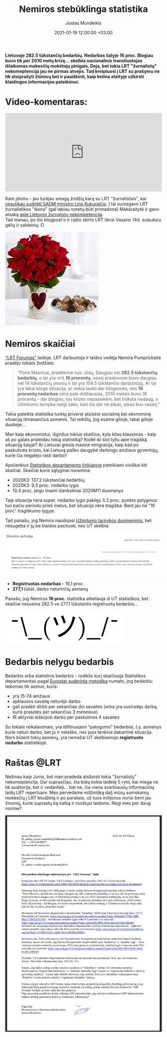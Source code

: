﻿---
title: "Nemiros stebūklinga statistika"
date: 2021-01-19 12:00:00 +03:00
author: Justas Mundeikis
layout: post
comments: true
citation: true
image:  /assets/2021/01/19/ban800.jpeg
thumbnail: /assets/2021/01/19/thumb.ban.jpeg
categories:
  - Videokomentaras
tags:
  - Statistika
  - LRT

---

**Lietuvoje 282.5 tūkstančių bedarbių. Nedarbas šalyje 16 proc. Blogiau buvo tik per 2010 metų krizę... skelbia nacionalinis transliuotojas išlaikomas mokesčių mokėtojų pinigais. Deja, bet tokia LRT "žurnalistų" nekomeptencija jau ne pirmas atvejis. Tad kreipiuosi į LRT su prašymu ne tik atsiprašyti žiūrovų bet ir paaiškinti, kaip ketina ateityje užkirsti klaidingos informacijos pateikimui.**<!--more-->

# Video-komentaras:

<div style="position: relative; overflow: hidden; padding-top: 50%;"><iframe style="position: absolute; top: 0;left: 0; width: 100%; height: 100%;border: 0;" src="https://www.youtube.com/embed/EApZttCQgKM"  frameborder='0' scrolling='no' allowfullscreen></iframe></div>


Kam įdomu - jau turėjau smagų žodžių karą su LRT "žurnalistais", kai [nesutikau sudirbti SADM ministro Lino Kukuraičio](https://lithuanian-economy.net/2019/01/30/kodel-nesutikau-sudirbt-l-kukuraicio-per-lrt-laida-dienos-tema/). Į tai sureagavo LRT žurnalistikos "ikona" (gal labiau  noretų-būti primadona) Makaraitytė ir gavo atsaką [apie Lietuvos žurnalistų nekompetenciją](https://lithuanian-economy.net/2019/02/02/atsakymas-indrei-makaraitytei/).  
Tad manau, po šio blogpost'o ir rašto skirto LRT tikrai Vasario 14d. sulauksiu gėlių ir saldainių :D

![](/assets/2021/01/19/valentin.jpeg)


# Nemiros skaičiai

["LRT Forumas"](https://www.lrt.lt/mediateka/irasas/2000138134/lrt-forumas-mauricas-kol-yra-pinigu-tol-yra-ir-karantinas) laidoje, LRT darbuotoja ir laidos vedėja Nemira Pumprickaitė pradėjo tokiais žodžiais:

>"Pone Mauricai, pradėkime nuo Jūsų. Daugiau nei **282.5 tūkstančių bedarbių**, o tai yra virš **16 procentų**, sausį prastovose buvo daugiau nei 14 tūkstančių įmonių ir tai yra 104.5 tūkstančio darbuotojų. Ar tai yra labai bloga situacija, ar reikia laukti dar blogesnės, nes **16 procentų nedarbas** nėra pats didžiausias, 2010 metais buvo 18 procentų - dar blogiau, tos krizės nepasiekėm, bet trūksta nedaug, o Užimtumo tarnyba netgi sako, kad čia dar ne pikas, pikas bus vasarį."

Tokia pateikta statistika turėtų priverst atsisėst socialinę bei ekonominę situaciją išmanančius asmenis. Tai reikštų, jog esame gilioje, labai gilioje duobėje...

Man kaip ekonomistui, išgirdus tokius skaičius, kyla kitas klausimas - kaip aš po galais praleidau tokią statistiką? Kodėl iki šiol tyliu apie tragišką situaciją šalyje? Ar Lietuvai gresia masinė emigracija, kaip kad po paskutinės krizės, kai Lietuvą paliko daugybė darbingo amžiaus gyventojų, kurie čia negalėjo rasti darbo?

Apsilankius [Statistikos departamento tinklapyje](https://osp.stat.gov.lt/pagrindiniai-salies-rodikliai) pateikiami visiškai kiti skaičiai. Skaičiai kurie sąlyginai nuramina:

* 2020K3: 137.2 tūkstančiai bedarbių
* 2020K3: 9.3 proc. nedarbo lygis
* 10.4 proc. jeigu imami išankstiniai 2020M11 duomenys

Taip situacija nėra super, nedarbo lygis pakilęs 3.2 proc. punkto palyginus tuo pačiu periodu prieš metus, bet situacija nėra tragiška. Bent jau ne "16 proc" tragiškumo lygyje.

Tad panašu, jog Nemira naudojasi [Užimtumo tarnybos duomenimis](https://uzt.lt/darbo-rinka/situacijos-apzvalga/), bet nesugeba ir jų be klaidos pacituoti, nes UT skelbia:

![](/assets/2021/01/19/UT.png)

* **Registruotas nedarbas** - 16,1 proc.
* **277,1** tūkst. darbo neturinčių asmenų

Panašu, jog Nemiros **16 proc.** statistika atkeliauja iš UT statistikos, bet skaičiai nesueina 282.5 vs 277.1 tūkstantis registruotų bedarbiu...

![](/assets/2021/01/19/whatever.png)


# Bedarbis nelygu bedarbis

Bedarbis arba statistinis bedarbis - rodiklis kurį skaičiuoja Statistikos departamentas pagal [Eurostat suderintą metodiką](https://ec.europa.eu/eurostat/statistics-explained/index.php/Glossary:Unemployment) numato, jog bedarbiu laikomas tik asmuo, kuris:

* yra 15-74 amžiaus
* apklausos savaitę neturėjo darbo
* gali pradėti dirbti per sekančias dvi savaites (arba yra susiradęs darbą, kuris prasidės per sekančius 3 mėnesius)
* IR aktyviai ieškojosi darbo per paskutines 4 savaites

Su tokiais reikalavimais, yra išfiltruojami "patogumo" bedarbiai, t.y. asmenys kurie neturi darbo, bet jo ir neieško, nes juos tenkina dabartinė situacija.
Nors būtent tokių asmenų, yra nemažai UT skelbiamojo **registruoto nedarbo** statistikoje.

# Raštas @LRT

Nežinau kaip Jums, bet man pradeda atsibosti tokia "žurnalistų" nekomeptencija. Dar suprasčiau, čia būtų kokia laidelę 5 ryto, kai miega ne tik auditorija, bet ir vedantieji... bet ne, čia viena svarbiausių informacinių laidų LRT repertuare. Mes pervedame milžinišką dalį mūsų sumokamų mokesčių į LRT biudžetą ir po paraliais, už tuos milijonus norisi bent jau žmonių, kurie suprastų ką kalbą ir ruoštųsi laidoms. Negi mes per daug norime?

![](/assets/2021/01/19/rastas.png)

